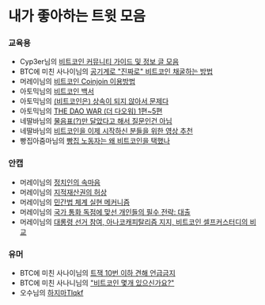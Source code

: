 # 내가 좋아하는 트윗 모음

### 교육용
- Cyp3er님의 [비트코인 커뮤니티 가이드 및 정보 글 모음](https://x.com/cyp3er/status/1886656144229421553)
- BTC에 미친 사나이님의 [공기계로 "진짜로" 비트코인 채굴하는 방법](https://x.com/nestedSegwit/status/1705967432777838712)
- 머레이님의 [비트코인 Coinjoin 이용방법](https://x.com/murray_n_r/status/1933136522242671020)
- 아토믹님의 [비트코인 백서](https://x.com/atomicBTC/status/1838505995850649794)
- 아토믹님의 [(비트코인은) 상속이 되지 않아서 문제다](https://x.com/atomicBTC/status/1891429925430710687)
- 아토믹님의 [THE DAO WAR (더 다오워) 1편~5편](https://x.com/atomicBTC/status/1601742127297617923)
- 네딸바님의 [물음표(?)만 달았다고 해서 질문인건 아님](https://x.com/nldd21/status/1899621629061398581)
- 네딸바님의 [비트코인을 이제 시작하신 분들을 위한 영상 추천](https://x.com/nldd21/status/1860709287481467109)
- 빵집아줌마님의 [빵집 노동자는 왜 비트코인을 택했나](https://x.com/yunyoungjnag/status/1944609873658069169)

### 안캡
- 머레이님의 [정치인의 속마음](https://x.com/murray_n_r/status/1936216255268372719)
- 머레이님의 [지적재산권의 허상](https://x.com/murray_n_r/status/1936027377899126921)
- 머레이님의 [민간법 체계 실현 메커니즘](https://x.com/murray_n_r/status/1919667190175060365)
- 머레이님의 [국가 통화 독점에 맞선 개인들의 필수 전략: 대출](https://x.com/murray_n_r/status/1927276654105182560)
- 머레이님의 [대롱령 선거 참여, 아나코캐피탈리즘 지지, 비트코인 셀프커스터디의 비교](https://x.com/murray_n_r/status/1922115160023695386)

### 유머
- BTC에 미친 사나이님의 [트잭 10번 이하 견해 언급금지](https://x.com/nestedSegwit/status/1757713218821337441)
- BTC에 미친 사나니님의 ["비트코인 몇개 있으신가요?"](https://x.com/nestedSegwit/status/1831641600088514806)
- 오수님의 [하지마Tlqkf](https://x.com/123aa75439260/status/1669200851259494402)
